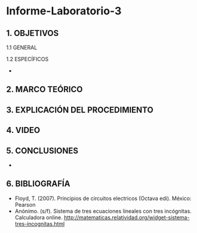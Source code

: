 # Informe-Laboratorio-3
## 1. OBJETIVOS

   1.1 GENERAL

 

   1.2 ESPECÍFICOS
   
*    

## 2. MARCO TEÓRICO



## 3. EXPLICACIÓN DEL PROCEDIMIENTO



## 4. VIDEO



## 5. CONCLUSIONES
* 
## 6. BIBLIOGRAFÍA 
* Floyd, T. (2007). Principios de circuitos electricos (Octava edi). México: Pearson
* Anónimo. (s/f). Sistema de tres ecuaciones lineales con tres incógnitas. Calculadora online. http://matematicas.relatividad.org/widget-sistema-tres-incognitas.html
